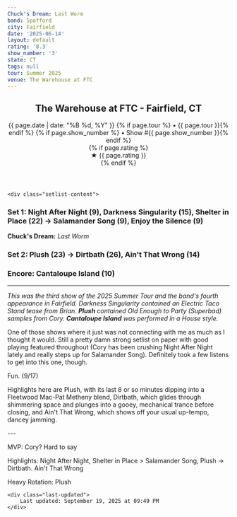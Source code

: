 ```yaml
---
Chuck's Dream: Last Worm
band: Spafford
city: Fairfield
date: '2025-06-14'
layout: default
rating: '8.3'
show_number: '3'
state: CT
tags: null
tour: Summer 2025
venue: The Warehouse at FTC
---
```


<article class="show-card">
    <header class="show-header">
        <h1>The Warehouse at FTC - Fairfield, CT</h1>
        <div class="show-meta">
            {{ page.date | date: "%B %d, %Y" }}
            {% if page.tour %} • {{ page.tour }}{% endif %}
            {% if page.show_number %} • Show #{{ page.show_number }}{% endif %}
        </div>
        {% if page.rating %}
        <div class="show-rating">★ {{ page.rating }}</div>
        {% endif %}
    </header>
    
    <div class="setlist-content">
<h3 class="setlist-header"><strong>Set 1:</strong>  Night After Night (9), <span class="jam-entry jam-tooltip jam-link" data-tooltip="<strong>Timing:</strong> 15:37<br><strong>Notes:</strong> Lowkey, spacious ETS-style groove that builds serenely.
" data-url="/jam-chart/?filter=Darkness Singularity">Darkness Singularity</span> (15), <span class="jam-entry jam-tooltip jam-link" data-tooltip="<strong>Timing:</strong> 22:03<br><strong>Notes:</strong> Toys with an Echoes-adjacent groove in the first half before splashing through a Salamander Song stream in the second. -&gt; Salamander Song.
" data-url="/jam-chart/?filter=Shelter in Place">Shelter in Place</span> (22) -> Salamander Song (9), Enjoy the Silence (9)</h3>
<p class="chucks-dream"><strong>Chuck's Dream:</strong> <em> Last Worm</em></p>
<h3 class="setlist-header"><strong>Set 2:</strong>  <strong class="highlighted-jam jam-tooltip jam-link" data-tooltip="<strong>Timing:</strong> 23:13<br><strong>Notes:</strong> An initial celebratory drill launches into mechanically circular space, building brightly before swirling into melancholic yet uplifting bluesy territory.
" data-url="/jam-chart/?filter=Plush">Plush</strong> (23) -> <span class="jam-entry jam-tooltip jam-link" data-tooltip="<strong>Timing:</strong> 26:47<br><strong>Notes:</strong> Customary funk melts into glowing cave paintings of molten lava.
" data-url="/jam-chart/?filter=Dirtbath">Dirtbath</span> (26), Ain't That Wrong (14)</h3>
<h3 class="setlist-header"><strong>Encore:</strong>  Cantaloupe Island (10)</h3>
<hr class="section-divider">
<p class="show-notes"><em>This was the third show of the 2025 Summer Tour and the band's fourth appearance in Fairfield. Darkness Singularity contained an Electric Taco Stand tease from Brian. <strong>Plush</strong> contained Old Enough to Party (Superbad) samples from Cory. <strong>Cantaloupe Island</strong> was performed in a House style.</em></p>
<p class="review-text">One of those shows where it just was not connecting with me as much as I thought it would. Still a pretty damn strong setlist on paper with good playing featured throughout (Cory has been crushing Night After Night lately and really steps up for Salamander Song). Definitely took a few listens to get into this one, though.</p>
<p class="review-text">Fun. (9/17)</p>
<p class="review-text">Highlights here are Plush, with its last 8 or so minutes dipping into a Fleetwood Mac-Pat Metheny blend, Dirtbath, which glides through shimmering space and plunges into a gooey, mechanical trance before closing, and Ain't That Wrong, which shows off your usual up-tempo, dancey jamming.</p>
<p class="review-text">---</p>
<p class="review-text">MVP:  Cory? Hard to say</p>
<p class="review-text">Highlights:  Night After Night, Shelter in Place > Salamander Song, Plush -> Dirtbath. Ain't That Wrong</p>
<p class="review-text">Heavy Rotation:  Plush</p>
    </div>
    
    <div class="last-updated">
        Last updated: September 19, 2025 at 09:49 PM
    </div>
</article>